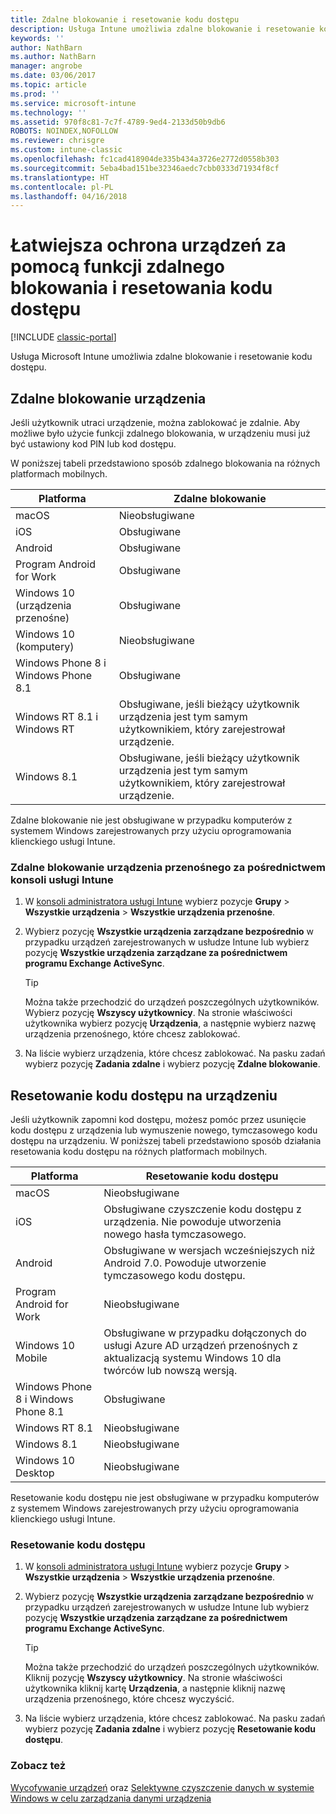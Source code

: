 ```yaml
---
title: Zdalne blokowanie i resetowanie kodu dostępu
description: Usługa Intune umożliwia zdalne blokowanie i resetowanie kodu dostępu.
keywords: ''
author: NathBarn
ms.author: NathBarn
manager: angrobe
ms.date: 03/06/2017
ms.topic: article
ms.prod: ''
ms.service: microsoft-intune
ms.technology: ''
ms.assetid: 970f8c81-7c7f-4789-9ed4-2133d50b9db6
ROBOTS: NOINDEX,NOFOLLOW
ms.reviewer: chrisgre
ms.custom: intune-classic
ms.openlocfilehash: fc1cad418904de335b434a3726e2772d0558b303
ms.sourcegitcommit: 5eba4bad151be32346aedc7cbb0333d71934f8cf
ms.translationtype: HT
ms.contentlocale: pl-PL
ms.lasthandoff: 04/16/2018
---
```

# <a name="help-protect-your-devices-with-remote-lock-and-passcode-reset"></a>Łatwiejsza ochrona urządzeń za pomocą funkcji zdalnego blokowania i resetowania kodu dostępu

[!INCLUDE [classic-portal](../includes/classic-portal.md)]

Usługa Microsoft Intune umożliwia zdalne blokowanie i resetowanie kodu dostępu.

## <a name="lock-a-device-remotely"></a>Zdalne blokowanie urządzenia
Jeśli użytkownik utraci urządzenie, można zablokować je zdalnie. Aby możliwe było użycie funkcji zdalnego blokowania, w urządzeniu musi już być ustawiony kod PIN lub kod dostępu.

W poniższej tabeli przedstawiono sposób zdalnego blokowania na różnych platformach mobilnych.

|Platforma|Zdalne blokowanie|
|------------|---------------|
|macOS|Nieobsługiwane|
|iOS|Obsługiwane|
|Android|Obsługiwane|
|Program Android for Work|Obsługiwane|
|Windows 10 (urządzenia przenośne)|Obsługiwane|
|Windows 10 (komputery)|Nieobsługiwane|
|Windows Phone 8 i Windows Phone 8.1|Obsługiwane|
|Windows RT 8.1 i Windows RT|Obsługiwane, jeśli bieżący użytkownik urządzenia jest tym samym użytkownikiem, który zarejestrował urządzenie.|
|Windows 8.1|Obsługiwane, jeśli bieżący użytkownik urządzenia jest tym samym użytkownikiem, który zarejestrował urządzenie.|

Zdalne blokowanie nie jest obsługiwane w przypadku komputerów z systemem Windows zarejestrowanych przy użyciu oprogramowania klienckiego usługi Intune.

### <a name="lock-a-mobile-device-remotely-through-the-intune-console"></a>Zdalne blokowanie urządzenia przenośnego za pośrednictwem konsoli usługi Intune

1.  W [konsoli administratora usługi Intune](https://manage.microsoft.com/) wybierz pozycje **Grupy** &gt; **Wszystkie urządzenia** &gt; **Wszystkie urządzenia przenośne**.

2.  Wybierz pozycję **Wszystkie urządzenia zarządzane bezpośrednio** w przypadku urządzeń zarejestrowanych w usłudze Intune lub wybierz pozycję **Wszystkie urządzenia zarządzane za pośrednictwem programu Exchange ActiveSync**.

    > [!TIP]
    > Można także przechodzić do urządzeń poszczególnych użytkowników. Wybierz pozycję **Wszyscy użytkownicy**. Na stronie właściwości użytkownika wybierz pozycję **Urządzenia**, a następnie wybierz nazwę urządzenia przenośnego, które chcesz zablokować.

3.  Na liście wybierz urządzenia, które chcesz zablokować. Na pasku zadań wybierz pozycję **Zadania zdalne** i wybierz pozycję **Zdalne blokowanie**.

## <a name="reset-the-passcode-on-a-device"></a>Resetowanie kodu dostępu na urządzeniu
Jeśli użytkownik zapomni kod dostępu, możesz pomóc przez usunięcie kodu dostępu z urządzenia lub wymuszenie nowego, tymczasowego kodu dostępu na urządzeniu. W poniższej tabeli przedstawiono sposób działania resetowania kodu dostępu na różnych platformach mobilnych.

|Platforma|Resetowanie kodu dostępu|
|------------|------------------|
|macOS|Nieobsługiwane|
|iOS|Obsługiwane czyszczenie kodu dostępu z urządzenia. Nie powoduje utworzenia nowego hasła tymczasowego.|
|Android|Obsługiwane w wersjach wcześniejszych niż Android 7.0. Powoduje utworzenie tymczasowego kodu dostępu.|
|Program Android for Work|Nieobsługiwane|
|Windows 10 Mobile|Obsługiwane w przypadku dołączonych do usługi Azure AD urządzeń przenośnych z aktualizacją systemu Windows 10 dla twórców lub nowszą wersją.|
|Windows Phone 8 i Windows Phone 8.1|Obsługiwane|
|Windows RT 8.1|Nieobsługiwane|
|Windows 8.1|Nieobsługiwane|
|Windows 10 Desktop|Nieobsługiwane|

Resetowanie kodu dostępu nie jest obsługiwane w przypadku komputerów z systemem Windows zarejestrowanych przy użyciu oprogramowania klienckiego usługi Intune.

### <a name="reset-a-passcode"></a>Resetowanie kodu dostępu

1.  W [konsoli administratora usługi Intune](https://manage.microsoft.com/) wybierz pozycje **Grupy** &gt; **Wszystkie urządzenia** &gt; **Wszystkie urządzenia przenośne**.

2.  Wybierz pozycję **Wszystkie urządzenia zarządzane bezpośrednio** w przypadku urządzeń zarejestrowanych w usłudze Intune lub wybierz pozycję **Wszystkie urządzenia zarządzane za pośrednictwem programu Exchange ActiveSync**.

    > [!TIP]
    > Można także przechodzić do urządzeń poszczególnych użytkowników. Kliknij pozycję **Wszyscy użytkownicy**. Na stronie właściwości użytkownika kliknij kartę **Urządzenia**, a następnie kliknij nazwę urządzenia przenośnego, które chcesz wyczyścić.

3.  Na liście wybierz urządzenia, które chcesz zablokować. Na pasku zadań wybierz pozycję **Zadania zdalne** i wybierz pozycję **Resetowanie kodu dostępu**.


### <a name="see-also"></a>Zobacz też
[Wycofywanie urządzeń](retire-devices-from-microsoft-intune-management.md) oraz [Selektywne czyszczenie danych w systemie Windows w celu zarządzania danymi urządzenia](http://technet.microsoft.com/library/dn486874.aspx)
